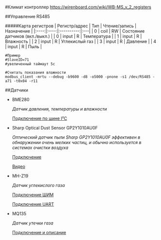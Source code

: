 #Климат контроллер
https://wirenboard.com/wiki/WB-MS_v_2_registers

##Управление RS485

#####Карта регистров
| Регистр/адрес | Тип | Чтение/запись | Назначение |
|:----:|:----:|:----------:|:---|
| 0 | coil | RW | Состояние датчиков (вкл./выкл.) |
| 0 | input | R | Температура |
| 1 | input | R | Влажность |
| 2 | input | R | Углекислый газ |
| 3 | input | R | Давление |
| 4 | input | R | Пыль |

```
#Пример
#SlaveID=71
#увеличенный таймаут 5с

#Считать показания влажности
modbus_client -mrtu --debug -b9600 -d8 -o5000 -pnone -s1 /dev/RS485 -a71 -t0x04 -r11
```

##Датчики

* BME280

    _Датчик давления, температуры и влажности_

    [Подключение по шине I²C](https://arduinka.pro/blog/podklyuchenie/podklyuchenie-bmp280-k-arduino-uno/)

* Sharp Optical Dust Sensor GP2Y1010AU0F

    _Оптический датчик пыли Sharp GP2Y1010AU0F эффективен в обнаружении очень мелких частиц, и обычно используется в системах очистки воздуха_

    [Подключение](https://create.arduino.cc/projecthub/mircemk/diy-air-quality-monitor-with-sharp-gp2y1010au0f-sensor-7b0262)
    
    [Видео](https://www.youtube.com/watch?v=LKrntMQ4EuI)

* MH-Z19

    _Датчик углекислого газа_

    [Подключение ШИМ](https://arduino-ide.com/modules/48-podkljuchenie-mh-z19-k-arduino.html)
    
    [Подключение UART](https://github.com/crisap94/MHZ19)

* MQ135

    _Датчик утечки газа_

    [Подключение и описание](https://portal-pk.ru/news/285-mq135-datchik-uglekislogo-gaza-biblioteka-mq135-arduino-library.html)
